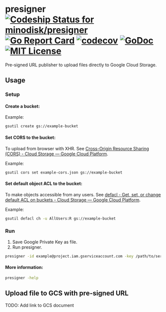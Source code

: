 # presigner [ ![Codeship Status for minodisk/presigner](https://img.shields.io/codeship/7e793c10-01bb-0135-39d5-52a787a130cb/master.svg?style=flat)](https://app.codeship.com/projects/212925) [![Go Report Card](https://goreportcard.com/badge/github.com/minodisk/presigner)](https://goreportcard.com/report/github.com/minodisk/presigner) [![codecov](https://codecov.io/gh/minodisk/presigner/branch/master/graph/badge.svg)](https://codecov.io/gh/minodisk/presigner) [![GoDoc](https://img.shields.io/badge/godoc-reference-5272B4.svg?style=flat)](https://godoc.org/github.com/minodisk/presigner) [![MIT License](http://img.shields.io/badge/license-MIT-blue.svg?style=flat)](LICENSE)


Pre-signed URL publisher to upload files directly to Google Cloud Storage.

## Usage

### Setup

#### Create a bucket:

Example:

```sh
gsutil create gs://example-bucket
```

#### Set CORS to the bucket:

To upload from browser with XHR. See [Cross-Origin Resource Sharing (CORS) - Cloud Storage — Google Cloud Platform](https://cloud.google.com/storage/docs/cross-origin).

Example:

```sh
gsutil cors set example-cors.json gs://example-bucket
```

#### Set default object ACL to the bucket:

To make objects accessible from any users. See [defacl - Get, set, or change default ACL on buckets - Cloud Storage — Google Cloud Platform](https://cloud.google.com/storage/docs/gsutil/commands/defacl#ch).

Example:

```sh
gsutil defacl ch -u AllUsers:R gs://example-bucket
```

### Run

1. Save Google Private Key as file.
2. Run presigner.

```sh
presigner -id example@project.iam.gserviceaccount.com -key /path/to/service-account.pem -bucket bucket-a -bucket bucket-b
```

#### More information:

```sh
presigner -help
```

## Upload file to GCS with pre-signed URL

TODO: Add link to GCS document
